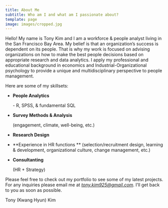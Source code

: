 ```yaml
---
title: About Me
subtitle: Who am I and what am I passionate about?
template: page
image: images/cropped.jpg
---
```

Hello! My name is Tony Kim and I am a workforce & people analyst living in the San Francisco Bay Area. My belief is that an organization’s success is dependent on its people. That is why my work is focused on advising organizations on how to make the best people decisions based on appropriate research and data analytics. I apply my professional and educational background in economics and Industrial-Organizational psychology to provide a unique and multidisciplinary perspective to people management.

Here are some of my skillsets:

*   **People Analytics**

      \- R, SPSS, & fundamental SQL

*   **Survey Methods & Analysis**

    (engagement, climate, well-being, etc.)

*   **Research Design**

*   \**Experience in  HR functions **
    (selection/recruitment design, learning & development, organizational culture, change management, etc.)

*   **Consultanting**

    (HR + Strategy)

Please feel free to check out my portfolio to see some of my latest projects. For any inquiries please email me at *tony.kim925@gmail.com*.  I’ll get back to you as soon as possible.

Tony (Kwang Hyun) Kim
